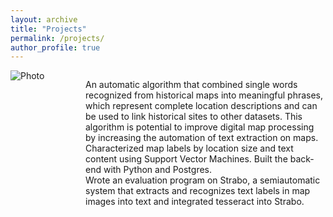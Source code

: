 ```yaml
---
layout: archive
title: "Projects"
permalink: /projects/
author_profile: true
---
```




<div class="parent">
    <div class="left" style="float: left; width: 100px;margin-right: 20px;">
        <img src="https://haowenlin.github.io/images/profile.png" alt="Photo" > 
    </div>
    <div class="right" style="overflow: hidden;">
        <p> An automatic algorithm that combined single words recognized from historical maps into meaningful phrases, which represent complete location descriptions and can be used to link historical sites to other datasets. This algorithm is potential to improve digital map processing by increasing the automation of text extraction on maps.
		<br> Characterized map labels by location size and text content using Support Vector Machines. Built the back-end with Python and Postgres. 
		<br> Wrote an evaluation program on Strabo, a semi­automatic system that extracts and recognizes text labels in map images into text and integrated tesseract into Strabo.</p>
    </div>
</div>




   





